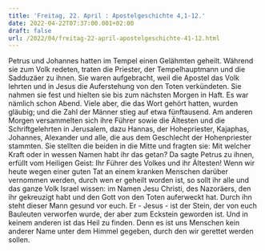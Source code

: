 ```yaml
---
title: 'Freitag, 22. April : Apostelgeschichte 4,1-12.'
date: 2022-04-22T07:37:00.001+02:00
draft: false
url: /2022/04/freitag-22-april-apostelgeschichte-41-12.html
---
```


Petrus und Johannes hatten im Tempel einen Gelähmten geheilt. Während sie zum Volk redeten, traten die Priester, der Tempelhauptmann und die Sadduzäer zu ihnen. Sie waren aufgebracht, weil die Apostel das Volk lehrten und in Jesus die Auferstehung von den Toten verkündeten. Sie nahmen sie fest und hielten sie bis zum nächsten Morgen in Haft. Es war nämlich schon Abend. Viele aber, die das Wort gehört hatten, wurden gläubig; und die Zahl der Männer stieg auf etwa fünftausend. Am anderen Morgen versammelten sich ihre Führer sowie die Ältesten und die Schriftgelehrten in Jerusalem, dazu Hannas, der Hohepriester, Kajaphas, Johannes, Alexander und alle, die aus dem Geschlecht der Hohenpriester stammten. Sie stellten die beiden in die Mitte und fragten sie: Mit welcher Kraft oder in wessen Namen habt ihr das getan? Da sagte Petrus zu ihnen, erfüllt vom Heiligen Geist: Ihr Führer des Volkes und ihr Ältesten! Wenn wir heute wegen einer guten Tat an einem kranken Menschen darüber vernommen werden, durch wen er geheilt worden ist, so sollt ihr alle und das ganze Volk Israel wissen: im Namen Jesu Christi, des Nazoräers, den ihr gekreuzigt habt und den Gott von den Toten auferweckt hat. Durch ihn steht dieser Mann gesund vor euch. Er - Jesus - ist der Stein, der von euch Bauleuten verworfen wurde, der aber zum Eckstein geworden ist. Und in keinem anderen ist das Heil zu finden. Denn es ist uns Menschen kein anderer Name unter dem Himmel gegeben, durch den wir gerettet werden sollen.